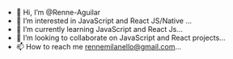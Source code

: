 - 👋 Hi, I’m @Renne-Aguilar
- 👀 I’m interested in JavaScript and React JS/Native ...
- 🌱 I’m currently learning JavaScript and React Js...
- 💞️ I’m looking to collaborate on JavaScript and React projects...
- 📫 How to reach me rennemilanello@gmail.com...

<!---
Renne-Aguilar/Renne-Aguilar is a ✨ special ✨ repository because its `README.md` (this file) appears on your GitHub profile.
You can click the Preview link to take a look at your changes.
--->
